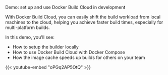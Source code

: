Demo: set up and use Docker Build Cloud in development


With Docker Build Cloud, you can easily shift the build workload from local machines
to the cloud, helping you achieve faster build times, especially for multi-platform builds.

In this demo, you'll see:

- How to setup the builder locally
- How to use Docker Build Cloud with Docker Compose
- How the image cache speeds up builds for others on your team

{{< youtube-embed "oPGq2AP5OtQ" >}}

<div id="dbc-lp-survey-anchor"></div>

